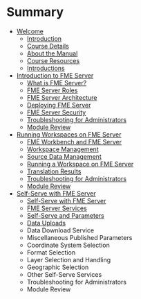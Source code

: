 # Summary

* [Welcome](README.md)
   * [Introduction](introduction.md)
   * [Course Details](course_details.md)
   * [About the Manual](about_the_manual.md)
   * [Course Resources](course_resources.md)
   * [Introductions](introductions.md)
* [Introduction to FME Server](introduction_to_fme_server.md)
   * [What is FME Server?](what_is_fme_server.md)
   * [FME Server Roles](fme_server_roles.md)
   * [FME Server Architecture](fme_server_architecture.md)
   * [Deploying FME Server](deploying_fme_server.md)
   * [FME Server Security](fme_server_security.md)
   * [Troubleshooting for Administrators](troubleshooting_for_administrators.md)
   * [Module Review](module_review1.md)
* [Running Workspaces on FME Server](running_workspaces_on_fme_server.md)
   * [FME Workbench and FME Server](fme_workbench_and_fme_server.md)
   * [Workspace Management](workspace_management.md)
   * [Source Data Management](source_data_management.md)
   * [Running a Workspace on FME Server](running_a_workspace_on_fme_server.md)
   * [Translation Results](translation_results.md)
   * [Troubleshooting for Administrators](troubleshooting_for_administrators2.md)
   * [Module Review](module_review2.md)
* [Self-Serve with FME Server](self-serve_with_fme_server.md)
   * [Self-Serve with FME Server](self-serve_with_fme_server2.md)
   * [FME Server Services](fme_server_services.md)
   * [Self-Serve and Parameters](self-serve_and_parameters.md)
   * [Data Uploads](data_uploads.md)
   * Data Download Service
   * Miscellaneous Published Parameters
   * Coordinate System Selection
   * Format Selection
   * Layer Selection and Handling
   * Geographic Selection
   * Other Self-Serve Services
   * Troubleshooting for Administrators
   * Module Review

